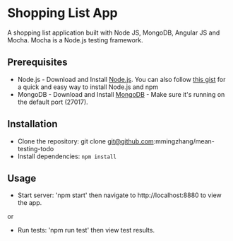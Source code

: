# Shopping List App

A shopping list application built with Node JS, MongoDB, Angular JS and Mocha. Mocha is a Node.js testing framework.

## Prerequisites
* Node.js - Download and Install [Node.js](http://www.nodejs.org/download/). You can also follow [this gist](https://gist.github.com/isaacs/579814) for a quick and easy way to install Node.js and npm
* MongoDB - Download and Install [MongoDB](http://www.mongodb.org/downloads) - Make sure it's running on the default port (27017).

## Installation
* Clone the repository: git clone git@github.com:mmingzhang/mean-testing-todo
* Install dependencies: `npm install`

## Usage 
* Start server: 'npm start'
then navigate to http://localhost:8880 to view the app.

or
* Run tests: 'npm run test'
then view test results.

